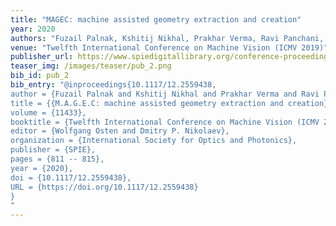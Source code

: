 ```yaml
---
title: "MAGEC: machine assisted geometry extraction and creation"
year: 2020
authors: "Fuzail Palnak, Kshitij Nikhal, Prakhar Verma, Ravi Panchani, Sagar Rohankar"
venue: "Twelfth International Conference on Machine Vision (ICMV 2019)"
publisher_url: https://www.spiedigitallibrary.org/conference-proceedings-of-spie/11433/2559438/MAGEC-machine-assisted-geometry-extraction-and-creation/10.1117/12.2559438.short?SSO=1
teaser_img: /images/teaser/pub_2.png
bib_id: pub_2
bib_entry: "@inproceedings{10.1117/12.2559438,
author = {Fuzail Palnak and Kshitij Nikhal and Prakhar Verma and Ravi Panchani and Sagar Rohankar},
title = {{M.A.G.E.C: machine assisted geometry extraction and creation}},
volume = {11433},
booktitle = {Twelfth International Conference on Machine Vision (ICMV 2019)},
editor = {Wolfgang Osten and Dmitry P. Nikolaev},
organization = {International Society for Optics and Photonics},
publisher = {SPIE},
pages = {811 -- 815},
year = {2020},
doi = {10.1117/12.2559438},
URL = {https://doi.org/10.1117/12.2559438}
}
"
---
```

